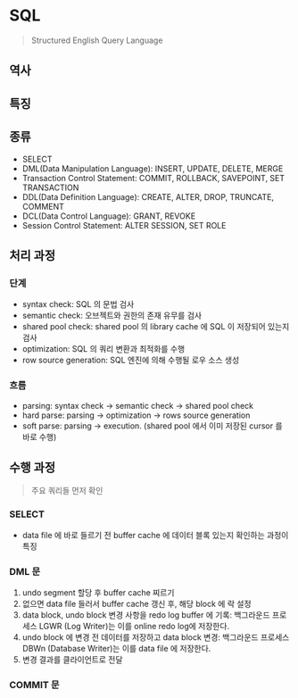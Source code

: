 # SQL
> Structured English Query Language 
## 역사
## 특징
## 종류
- SELECT
- DML(Data Manipulation Language): INSERT, UPDATE, DELETE, MERGE
- Transaction Control Statement: COMMIT, ROLLBACK, SAVEPOINT, SET TRANSACTION
- DDL(Data Definition Language): CREATE, ALTER, DROP, TRUNCATE, COMMENT
- DCL(Data Control Language): GRANT, REVOKE
- Session Control Statement: ALTER SESSION, SET ROLE

## 처리 과정
### 단계
- syntax check: SQL 의 문법 검사
- semantic check: 오브젝트와 권한의 존재 유무를 검사
- shared pool check: shared pool 의 library cache 에 SQL 이 저장되어 있는지 검사
- optimization: SQL 의 쿼리 변환과 최적화를 수행
- row source generation: SQL 엔진에 의해 수행될 로우 소스 생성
### 흐름
- parsing: syntax check -> semantic check -> shared pool check
- hard parse: parsing -> optimization -> rows source generation
- soft parse: parsing -> execution. (shared pool 에서 이미 저장된 cursor 를 바로 수행)

## 수행 과정
> 주요 쿼리들 먼저 확인
### SELECT
- data file 에 바로 들르기 전 buffer cache 에 데이터 블록 있는지 확인하는 과정이 특징

### DML 문
1. undo segment 할당 후 buffer cache 찌르기
2. 없으면 data file 들러서 buffer cache 갱신 후, 해당 block 에 락 설정
3. data block, undo block 변경 사항을 redo log buffer 에 기록: 백그라운드 프로세스 LGWR (Log Writer)는 이를 online redo log에 저장한다.
4. undo block 에 변경 전 데이터를 저장하고 data block 변경: 백그라운드 프로세스 DBWn (Database Writer)는 이를 data file 에 저장한다.
5. 변경 결과를 클라이언트로 전달

### COMMIT 문